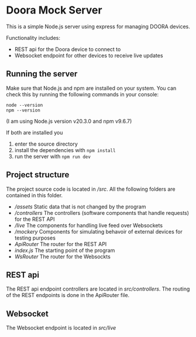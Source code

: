# Doora Mock Server

This is a simple Node.js server using express for managing DOORA devices.

Functionality includes:
- REST api for the Doora device to connect to
- Websocket endpoint for other devices to receive live updates

## Running the server

Make sure that Node.js and npm are installed on your system. You can check this by running the following commands in your console:

    node --version
    npm --version

(I am using Node.js version v20.3.0 and npm v9.6.7)

If both are installed you 
1. enter the source directory
1. install the dependencies with ```npm install```
1. run the server with ```npm run dev```

## Project structure

The project source code is located in */src*. All the following folders are contained in this folder.
- */assets* Static data that is not changed by the program
- */controllers* The controllers (software components that handle requests) for the REST API
- */live* The components for handling live feed over Websockets
- */mockery* Components for simulating behavoir of external devices for testing purposes
- *ApiRouter* The router for the REST API
- *index.js* The starting point of the program
- *WsRouter* The router for the Websockts


## REST api

The REST api endpoint controllers are located in *src/controllers*. The routing of the REST endpoints is done in the ApiRouter file.

## Websocket

The Websocket endpoint is located in *src/live*